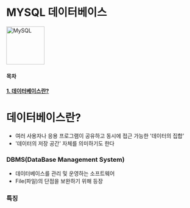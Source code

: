 # MYSQL 데이터베이스
<p align="left">
    <a href="https://dev.mysql.com/downloads/mysql">
    <img src="https://pngimg.com/uploads/mysql/mysql_PNG35.png" alt="MySQL" height="100">
    </a>
</p>

#### 목차
#### [1. 데이터베이스란?](#데이터베이스란)

# 데이터베이스란?
- 여러 사용자나 응용 프로그램이 공유하고 동시에 접근 가능한 '데이터의 집합'    
- '데이터의 저장 공간' 자체를 의미하기도 한다

### DBMS(DataBase Management System)
- 데이터베이스를 관리 및 운영하는 소프트웨어
- File(파일)의 단점을 보완하기 위해 등장

### 특징
